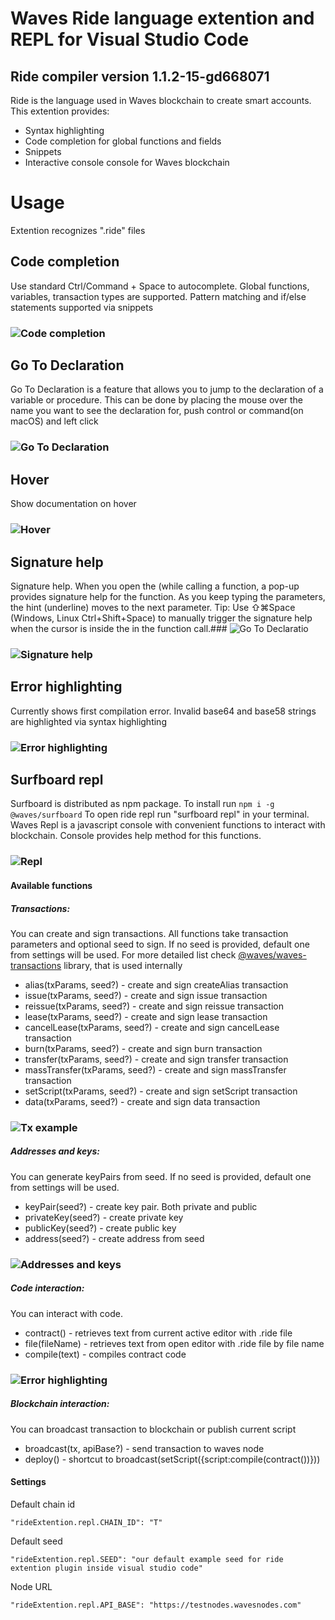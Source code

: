 # Waves Ride language extention and REPL for Visual Studio Code
## Ride compiler version 1.1.2-15-gd668071

Ride is the language used in Waves blockchain to create smart accounts. This extention provides:
* Syntax highlighting
* Code completion for global functions and fields
* Snippets
* Interactive console console for Waves blockchain

# Usage

Extention recognizes ".ride" files

## Code completion
Use standard Ctrl/Command + Space to autocomplete. Global functions, variables, transaction types are supported. Pattern
matching and if/else statements supported via snippets
### ![](assets/completion.gif "Code completion")

## Go To Declaration
Go To Declaration is a feature that allows you to jump to the declaration of a variable or procedure. This can be done by placing the mouse over the name you want to see the declaration for, push control or command(on macOS) and left click
### ![](assets/gtd.gif "Go To Declaration")

## Hover
Show documentation on hover
### ![](assets/hover.gif "Hover")

## Signature help
Signature help. When you open the (while calling a function, a pop-up provides signature help for the function. As you keep typing the parameters, the hint (underline) moves to the next parameter. Tip: Use ⇧⌘Space (Windows, Linux Ctrl+Shift+Space) to manually trigger the signature help when the cursor is inside the in the function call.### ![](assets/gtd.gif "Go To Declaratio")
### ![](assets/sh.gif "Signature help")

## Error highlighting
Currently shows first compilation error. Invalid base64 and base58 strings are highlighted via syntax highlighting
### ![](assets/error.gif "Error highlighting")

## Surfboard repl
Surfboard is distributed as npm package. To install run `npm i -g @waves/surfboard`
To open ride repl run  "surfboard repl" in your terminal.
Waves Repl is a javascript console with convenient functions to interact with blockchain.
Console provides help method for this functions. 
### ![](assets/repl.gif "Repl")

#### Available functions
##### Transactions:
You can create and sign transactions.  All functions take transaction parameters and optional seed to sign.
If no seed is provided, default one from settings will be used. For more detailed list check [@waves/waves-transactions](https://wavesplatform.github.io/waves-transactions/) library, that is used internally

* alias(txParams, seed?) - create and sign createAlias transaction
* issue(txParams, seed?) - create and sign issue transaction
* reissue(txParams, seed?) - create and sign reissue transaction
* lease(txParams, seed?) - create and sign lease transaction
* cancelLease(txParams, seed?) - create and sign cancelLease transaction
* burn(txParams, seed?) - create and sign burn transaction
* transfer(txParams, seed?) - create and sign transfer transaction
* massTransfer(txParams, seed?) - create and sign massTransfer transaction
* setScript(txParams, seed?) - create and sign setScript transaction
* data(txParams, seed?) - create and sign data transaction
### ![](assets/dataTx.gif "Tx example")

##### Addresses and keys:
You can generate keyPairs from seed. If no seed is provided, default one from settings will be used.
* keyPair(seed?) - create key pair. Both private and public
* privateKey(seed?) - create private key
* publicKey(seed?) - create public key
* address(seed?) - create address from seed
### ![](assets/addresses-keys.gif "Addresses and keys")

##### Code interaction:
You can interact with code.
* contract() - retrieves text from current active editor with .ride file
* file(fileName) - retrieves text from open editor with .ride file by file name
* compile(text) - compiles contract code
### ![](assets/code-interaction.gif "Error highlighting")

##### Blockchain interaction:
You can broadcast transaction to blockchain or publish current script
* broadcast(tx, apiBase?) - send transaction to waves node
* deploy() - shortcut to broadcast(setScript({script:compile(contract())}))

#### Settings
Default chain id
```
"rideExtention.repl.CHAIN_ID": "T"
```
Default seed
```
"rideExtention.repl.SEED": "our default example seed for ride extention plugin inside visual studio code"
```
Node URL
```
"rideExtention.repl.API_BASE": "https://testnodes.wavesnodes.com"
```
